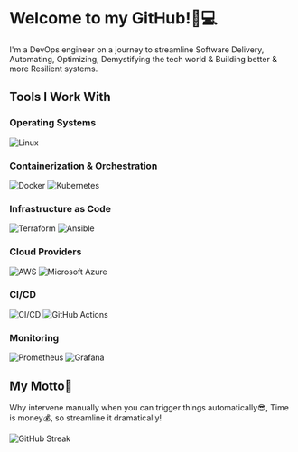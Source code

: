 # Welcome to my GitHub!🚀💻
I'm a DevOps engineer on a journey to streamline Software Delivery, Automating, Optimizing, Demystifying the tech world & Building better & more Resilient systems.

## Tools I Work With

### Operating Systems
![Linux](https://img.icons8.com/color/48/000000/linux.png)

### Containerization & Orchestration
![Docker](https://img.icons8.com/color/48/000000/docker.png)
![Kubernetes](https://img.icons8.com/color/48/000000/kubernetes.png)

### Infrastructure as Code
![Terraform](https://img.icons8.com/color/48/000000/terraform.png)
![Ansible](https://img.icons8.com/color/48/000000/ansible.png)

### Cloud Providers
![AWS](https://img.icons8.com/color/48/000000/amazon-web-services.png)
![Microsoft Azure](https://img.icons8.com/color/48/000000/azure-1.png)

### CI/CD
![CI/CD](https://img.icons8.com/ios-filled/50/000000/continuous-integration.png)
![GitHub Actions](https://img.icons8.com/color/48/000000/github-actions.png)

### Monitoring
![Prometheus](https://img.icons8.com/color/48/000000/prometheus.png)
![Grafana](https://img.icons8.com/color/48/000000/grafana.png)


##  My Motto🎯
Why intervene manually when you can trigger things automatically😎,
Time is money💰, so streamline it dramatically!



![GitHub Streak](https://github-readme-streak-stats.herokuapp.com/?user=MeenalJy&theme=dark&date_format=M%20j%5B%2C%20Y%5D)


<!--
**MeenalJy/MeenalJy** is a ✨ _special_ ✨ repository because its `README.md` (this file) appears on your GitHub profile.

Here are some ideas to get you started:


-->
